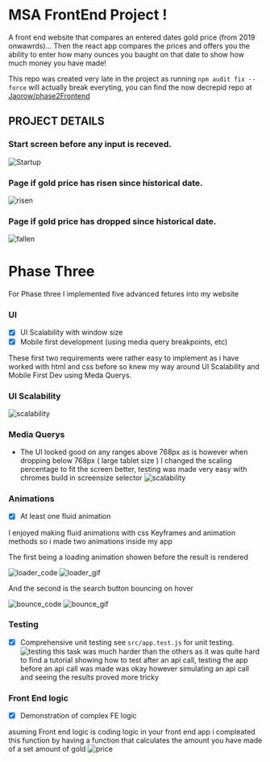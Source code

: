 # MSA FrontEnd Project ! 

A front end website that compares an entered dates gold price (from 2019 onwawrds)...
Then the react app compares the prices and offers you the ability to enter how many ounces you baught on that date to show how much money you have made! 


This repo was created very late in the project as running ```npm audit fix --force``` will actually break everyting, you can find the now decrepid repo at [Jaorow/phase2Frontend](https://github.com/Jaorow/phase2Frontend)

## PROJECT DETAILS
### Start screen before any input is receved.
![Startup](img/startup.png)
### Page if gold price has risen since historical date.
![risen](img/pos.png)
### Page if gold price has dropped since historical date.
![fallen](img/neg.png)


# Phase Three

For Phase three I implemented five advanced fetures into my website


### UI
- [x] UI Scalability with window size
- [x]  Mobile first development (using media query breakpoints, etc)

These first two requirements were rather easy to implement as i have worked with html and css before so knew my way around UI Scalability and Mobile First Dev using Meda Querys. 

### UI Scalability
![scalability](img/scali.png)
### Media Querys
* The UI looked good on any ranges above 768px as is however when dropping below 768px ( large tablet size ) I changed the scaling percentage to fit the screen better, testing was made very easy with chromes build in screensize selector
![scalability](img/query.png)

### Animations
- [x] At least one fluid animation

I enjoyed making fluid animations with css Keyframes and animation methods so i made two animations inside my app

The first being a loading animation showen before the result is rendered

![loader_code](img/loader_code.png)
![loader_gif](img/loader.gif)

And the second is the search button bouncing on hover

![bounce_code](img/bounce_code.png)
![bounce_gif](img/bounce.gif)

### Testing
- [x] Comprehensive unit testing
see ```src/app.test.js``` for unit testing.
![testing](img/testing.png)
this task was much harder than the others as it was quite hard to find a tutorial showing how to test after an api call, testing the app before an api call was made was okay however simulating an api call and seeing the results proved more tricky 

### Front End logic
- [x] Demonstration of complex FE logic

asuming Front end logic is coding logic in your front end app i compleated this function by having a function that calculates the amount you have made of a set amount of gold
![price](img/function_price.png)
